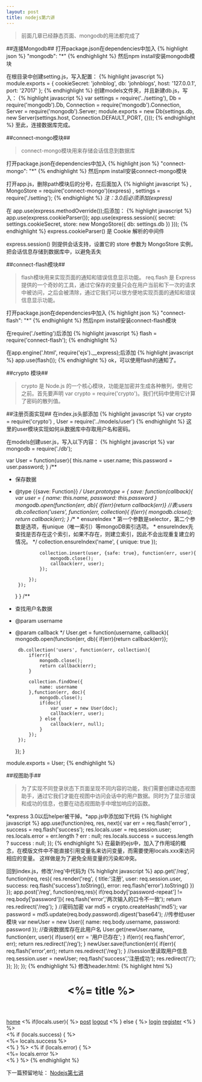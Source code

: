 ```yaml
---
layout: post
title: nodejs第六讲
---
```


> 前面几章已经静态页面、mongodb的用法都完成了

##连接Mongodb##
打开package.json在dependencies中加入
{% highlight json %}
"mongodb": "*"
{% endhighlight %}
然后npm install安装mongodb模块

在根目录中创建setting.js，写入配置：
{% highlight javascript %}
 module.exports = {
    cookieSecret: 'johnblog',
    db: 'johnblogs',
    host: '127.0.0.1',
    port: '27017'
 };
{% endhighlight %}
创建models文件夹，并且新建db.js，写入：
{% highlight javascript %}
var settings = require('../setting'),
    Db = require('mongodb').Db,
    Connection = require('mongodb').Connection,
    Server = require('mongodb').Server;
module.exports = new Db(settings.db, new Server(settings.host, Connection.DEFAULT_PORT, {}));
{% endhighlight %}
至此，连接数据库完成。

##connect-mongo模块##

> connect-mongo模块用来存储会话信息到数据库

打开package.json在dependencies中加入
{% highlight json %}
"connect-mongo": "*"
{% endhighlight %}
然后npm install安装connect-mongo模块

打开app.js，删除path模块后的分号，在后面加入
{% highlight javascript %}
, MongoStore = require('connect-mongo')(express)
, settings = require('./setting');
{% endhighlight %}
*注：3.0后必须添加(express)*

在 app.use(express.methodOverride());后添加：
{% highlight javascript %}
app.use(express.cookieParser());
app.use(express.session({
    secret: settings.cookieSecret,
    store: new MongoStore({
        db: settings.db
    })
}));
{% endhighlight %}
express.cookieParser() 是 Cookie 解析的中间件

express.session() 则提供会话支持，设置它的 store 参数为 MongoStore 实例，把会话信息存储到数据库中，以避免丢失

##connect-flash模块##

> flash模块用来实现页面的通知和错误信息显示功能。
req.flash 是 Express 提供的一个奇妙的工具，通过它保存的变量只会在用户当前和下一次的请求中被访问，之后会被清除，通过它我们可以很方便地实现页面的通知和错误信息显示功能。

打开package.json在dependencies中加入
{% highlight json %}
"connect-flash": "*"
{% endhighlight %}
然后npm install安装connect-flash模块

在require('./setting')后添加
{% highlight javascript %}
flash = require('connect-flash');
{% endhighlight %}

在app.engine('.html', require('ejs').__express);后添加
{% highlight javascript %}
app.use(flash());
{% endhighlight %}
ok，可以使用flash的通知了。

##crypto 模块##

> crypto 是 Node.js 的一个核心模块，功能是加密并生成各种散列，使用它之前。首先要声明 var crypto = require('crypto')。我们代码中使用它计算了密码的散列值。

##注册页面实现##
在index.js头部添加
{% highlight javascript %}
var crypto = require('crypto')
, User = require('../models/user')
{% endhighlight %}
这里的user模块实现如何从数据库中存取用户名和密码。

在models创建user.js，写入以下内容：
{% highlight javascript %}
var mongodb = require('./db');

var User = function(user){
    this.name = user.name;
    this.password = user.password;
}
/**
 * 保存数据
 * @type {{save: Function}}
 */
User.prototype = {
    save: function(callback){
        var user = {
            name: this.name,
            password: this.password
        }
        mongodb.open(function(err, db){
            if(err){return callback(err)}
            //表:users
            db.collection('users', function(err, collection){
                if(err){
                    mongodb.close();
                    return callback(err);
                }
                /**
                 * ensureIndex
                 * 第一个参数是selector，第二个参数是选项，有unique（唯一索引）等mongoDB索引选项。
                 * ensureIndex先查找是否存在这个索引，如果不存在，则建立索引，因此不会出现重复建立的情况。
                 */
                collection.ensureIndex('name', {
                    unique: true
                });

                collection.insert(user, {safe: true}, function(err, user){
                    mongodb.close();
                    callback(err, user);
                });

            });
        });
    }
}
/**
 * 查找用户名数据
 * @param username
 * @param callback
 */
User.get = function(username, callback){
    mongodb.open(function(err, db){
        if(err){return callback(err)};

        db.collection('users', function(err, collection){
            if(err){
                mongodb.close();
                return callback(err);
            }

            collection.findOne({
                name: username
            },function(err, doc){
                mongodb.close();
                if(doc){
                    var user = new User(doc);
                    callback(err, user);
                } else {
                    callback(err, null);
                }
            });
        });
    });
}

module.exports = User;
{% endhighlight %}

##视图助手##

> 为了实现不同登录状态下页面呈现不同内容的功能，我们需要创建动态视图助手，通过它我们才能在视图中访问会话中的用户数据。同时为了显示错误和成功的信息，也要在动态视图助手中增加响应的函数。

*express 3.0以后helper被干掉。*app.js中添加如下代码
{% highlight javascript %}
app.use(function(req, res, next){
    var err = req.flash('error')
        , success = req.flash('success');
    res.locals.user = req.session.user;
    res.locals.error = err.length ? err : null;
    res.locals.success = success.length ? success : null;
});
{% endhighlight %}
在最新的ejs中，加入了作用域的概念，在模版文件中不能直接引用变量名来访问变量，而需要使用locals.xxx来访问相应的变量。
这样做是为了避免全局变量的污染和冲突。

回到index.js，修改'/reg'中代码为
{% highlight javascript %}
app.get('/reg', function(req, res){
   res.render('reg', {
       title:'注册',
       user: req.session.user,
       success: req.flash('success').toString(),
       error: req.flash('error').toString()
   })
});
app.post('/reg', function(req,res){
    if(req.body['password-repeat'] != req.body['password']){
        req.flash('error','两次输入的口令不一致');
        return res.redirect('/reg');
    }
    //密码加密
    var md5 = crypto.createHash('md5');
    var password = md5.update(req.body.password).digest('base64');
    //传参给user模块
    var newUser = new User({
        name: req.body.username,
        password: password
    });
    //查询数据库存在此用户名
    User.get(newUser.name, function(err, user){
        if(user){
            err = '用户已存在';
        }
        if(err){
            req.flash('error', err);
            return res.redirect('/reg');
        }
        newUser.save(function(err){
            if(err){
                req.flash('error',err);
                return res.redirect('/reg');
            }
            //session里读取用户信息
            req.session.user = newUser;
            req.flash('success','注册成功');
            res.redirect('/');
        });
    });
});
{% endhighlight %}
修改header.html:
{% highlight html %}
<!DOCTYPE html>
  <html>
  <head>
  <meta http-equiv="Content-Type" content="text/html; charset=UTF-8">
  <title><%= title %></title>
  <link rel="stylesheet" href="./css/style.css">
  </head>
  <body>

  <header>
  <h1><%= title %></h1>
  </header>

  <nav>
      <span><a title="主页" href="/">home</a></span>
      <% if(locals.user){ %>
      <span><a title="发表" href="/post">post</a></span>
      <span><a title="登出" href="/logout">logout</a></span>
      <% } else { %>
      <span><a title="登录" href="/login">login</a></span>
      <span><a title="注册" href="/reg">register</a></span>
      <% } %>
  </nav>
  <article>
  <% if (locals.success) { %>
    <div >
      <%= locals.success %>
    </div>
  <% } %>
  <% if (locals.error) { %>
    <div>
      <%= locals.error %>
    </div>
  <% } %>
{% endhighlight %}




下一篇预留地址：
[Nodejs第七讲](http://johnqing.github.io/posts/nodejs-07.html)
